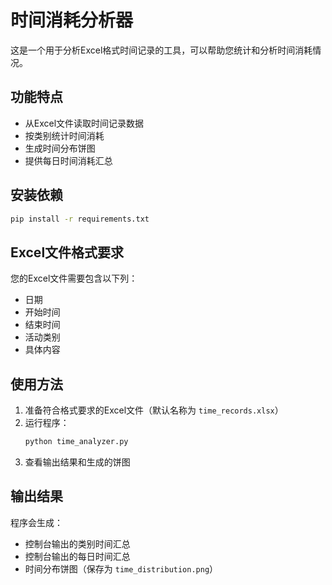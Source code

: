 # 时间消耗分析器

这是一个用于分析Excel格式时间记录的工具，可以帮助您统计和分析时间消耗情况。

## 功能特点

- 从Excel文件读取时间记录数据
- 按类别统计时间消耗
- 生成时间分布饼图
- 提供每日时间消耗汇总

## 安装依赖

```bash
pip install -r requirements.txt
```

## Excel文件格式要求

您的Excel文件需要包含以下列：
- 日期
- 开始时间
- 结束时间
- 活动类别
- 具体内容

## 使用方法

1. 准备符合格式要求的Excel文件（默认名称为 `time_records.xlsx`）
2. 运行程序：
   ```bash
   python time_analyzer.py
   ```
3. 查看输出结果和生成的饼图

## 输出结果

程序会生成：
- 控制台输出的类别时间汇总
- 控制台输出的每日时间汇总
- 时间分布饼图（保存为 `time_distribution.png`） 